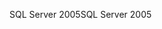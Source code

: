 <span data-ttu-id="1777e-101">SQL Server 2005</span><span class="sxs-lookup"><span data-stu-id="1777e-101">SQL Server 2005</span></span>